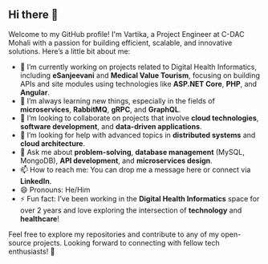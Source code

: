 ## Hi there 👋

Welcome to my GitHub profile! I'm Vartika, a Project Engineer at C-DAC Mohali with a passion for building efficient, scalable, and innovative solutions. Here’s a little bit about me:

- 🔭 I’m currently working on projects related to Digital Health Informatics, including **eSanjeevani** and **Medical Value Tourism**, focusing on building APIs and site modules using technologies like **ASP.NET Core**, **PHP**, and **Angular**.
- 🌱 I’m always learning new things, especially in the fields of **microservices**, **RabbitMQ**, **gRPC**, and **GraphQL**.
- 👯 I’m looking to collaborate on projects that involve **cloud technologies**, **software development**, and **data-driven applications**.
- 🤔 I’m looking for help with advanced topics in **distributed systems** and **cloud architecture**.
- 💬 Ask me about **problem-solving**, **database management** (MySQL, MongoDB), **API development**, and **microservices design**.
- 📫 How to reach me: You can drop me a message here or connect via **LinkedIn**.
- 😄 Pronouns: He/Him
- ⚡ Fun fact: I’ve been working in the **Digital Health Informatics** space for over 2 years and love exploring the intersection of **technology** and **healthcare**!

Feel free to explore my repositories and contribute to any of my open-source projects. Looking forward to connecting with fellow tech enthusiasts! 🚀
